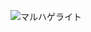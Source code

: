 ![マルハゲライト](https://1.bp.blogspot.com/-hUtcsz0pdGM/Wi4gIobwD0I/AAAAAAABIt0/DfTcWfnfz9cKOt8vjkR98TjFqhRWCThFACLcBGAs/s800/hair_usuge_young.png "マルハゲライト")